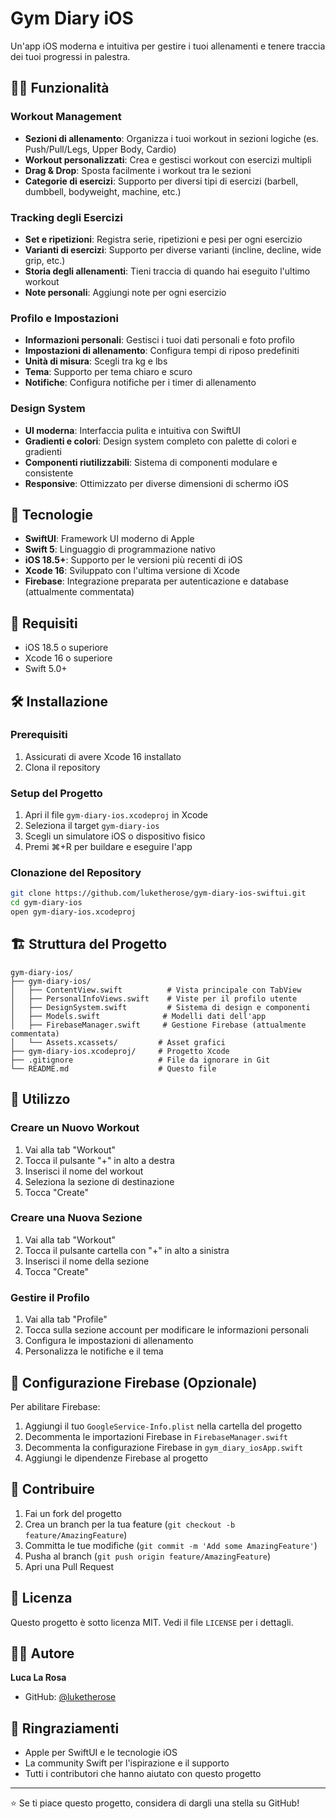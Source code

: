 # Gym Diary iOS

Un'app iOS moderna e intuitiva per gestire i tuoi allenamenti e tenere traccia dei tuoi progressi in palestra.

## 🏋️‍♂️ Funzionalità

### Workout Management
- **Sezioni di allenamento**: Organizza i tuoi workout in sezioni logiche (es. Push/Pull/Legs, Upper Body, Cardio)
- **Workout personalizzati**: Crea e gestisci workout con esercizi multipli
- **Drag & Drop**: Sposta facilmente i workout tra le sezioni
- **Categorie di esercizi**: Supporto per diversi tipi di esercizi (barbell, dumbbell, bodyweight, machine, etc.)

### Tracking degli Esercizi
- **Set e ripetizioni**: Registra serie, ripetizioni e pesi per ogni esercizio
- **Varianti di esercizi**: Supporto per diverse varianti (incline, decline, wide grip, etc.)
- **Storia degli allenamenti**: Tieni traccia di quando hai eseguito l'ultimo workout
- **Note personali**: Aggiungi note per ogni esercizio

### Profilo e Impostazioni
- **Informazioni personali**: Gestisci i tuoi dati personali e foto profilo
- **Impostazioni di allenamento**: Configura tempi di riposo predefiniti
- **Unità di misura**: Scegli tra kg e lbs
- **Tema**: Supporto per tema chiaro e scuro
- **Notifiche**: Configura notifiche per i timer di allenamento

### Design System
- **UI moderna**: Interfaccia pulita e intuitiva con SwiftUI
- **Gradienti e colori**: Design system completo con palette di colori e gradienti
- **Componenti riutilizzabili**: Sistema di componenti modulare e consistente
- **Responsive**: Ottimizzato per diverse dimensioni di schermo iOS

## 🚀 Tecnologie

- **SwiftUI**: Framework UI moderno di Apple
- **Swift 5**: Linguaggio di programmazione nativo
- **iOS 18.5+**: Supporto per le versioni più recenti di iOS
- **Xcode 16**: Sviluppato con l'ultima versione di Xcode
- **Firebase**: Integrazione preparata per autenticazione e database (attualmente commentata)

## 📱 Requisiti

- iOS 18.5 o superiore
- Xcode 16 o superiore
- Swift 5.0+

## 🛠️ Installazione

### Prerequisiti
1. Assicurati di avere Xcode 16 installato
2. Clona il repository

### Setup del Progetto
1. Apri il file `gym-diary-ios.xcodeproj` in Xcode
2. Seleziona il target `gym-diary-ios`
3. Scegli un simulatore iOS o dispositivo fisico
4. Premi ⌘+R per buildare e eseguire l'app

### Clonazione del Repository
```bash
git clone https://github.com/luketherose/gym-diary-ios-swiftui.git
cd gym-diary-ios
open gym-diary-ios.xcodeproj
```

## 🏗️ Struttura del Progetto

```
gym-diary-ios/
├── gym-diary-ios/
│   ├── ContentView.swift          # Vista principale con TabView
│   ├── PersonalInfoViews.swift    # Viste per il profilo utente
│   ├── DesignSystem.swift         # Sistema di design e componenti
│   ├── Models.swift              # Modelli dati dell'app
│   ├── FirebaseManager.swift     # Gestione Firebase (attualmente commentata)
│   └── Assets.xcassets/         # Asset grafici
├── gym-diary-ios.xcodeproj/     # Progetto Xcode
├── .gitignore                   # File da ignorare in Git
└── README.md                    # Questo file
```

## 🎯 Utilizzo

### Creare un Nuovo Workout
1. Vai alla tab "Workout"
2. Tocca il pulsante "+" in alto a destra
3. Inserisci il nome del workout
4. Seleziona la sezione di destinazione
5. Tocca "Create"

### Creare una Nuova Sezione
1. Vai alla tab "Workout"
2. Tocca il pulsante cartella con "+" in alto a sinistra
3. Inserisci il nome della sezione
4. Tocca "Create"

### Gestire il Profilo
1. Vai alla tab "Profile"
2. Tocca sulla sezione account per modificare le informazioni personali
3. Configura le impostazioni di allenamento
4. Personalizza le notifiche e il tema

## 🔧 Configurazione Firebase (Opzionale)

Per abilitare Firebase:

1. Aggiungi il tuo `GoogleService-Info.plist` nella cartella del progetto
2. Decommenta le importazioni Firebase in `FirebaseManager.swift`
3. Decommenta la configurazione Firebase in `gym_diary_iosApp.swift`
4. Aggiungi le dipendenze Firebase al progetto

## 🤝 Contribuire

1. Fai un fork del progetto
2. Crea un branch per la tua feature (`git checkout -b feature/AmazingFeature`)
3. Committa le tue modifiche (`git commit -m 'Add some AmazingFeature'`)
4. Pusha al branch (`git push origin feature/AmazingFeature`)
5. Apri una Pull Request

## 📄 Licenza

Questo progetto è sotto licenza MIT. Vedi il file `LICENSE` per i dettagli.

## 👨‍💻 Autore

**Luca La Rosa**
- GitHub: [@luketherose](https://github.com/luketherose)

## 🙏 Ringraziamenti

- Apple per SwiftUI e le tecnologie iOS
- La community Swift per l'ispirazione e il supporto
- Tutti i contributori che hanno aiutato con questo progetto

---

⭐ Se ti piace questo progetto, considera di dargli una stella su GitHub!

